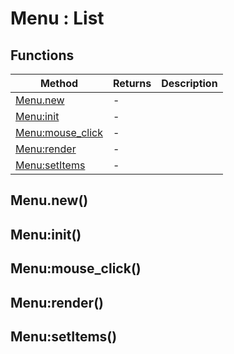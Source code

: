 # Menu : List

## Functions

|Method|Returns|Description|
|---|---|---|
|[Menu.new](#Menu.new)|-|
|[Menu:init](#Menu:init)|-|
|[Menu:mouse_click](#Menu:mouse_click)|-|
|[Menu:render](#Menu:render)|-|
|[Menu:setItems](#Menu:setItems)|-|

## Menu.new()

## Menu:init()

## Menu:mouse_click()

## Menu:render()

## Menu:setItems()

